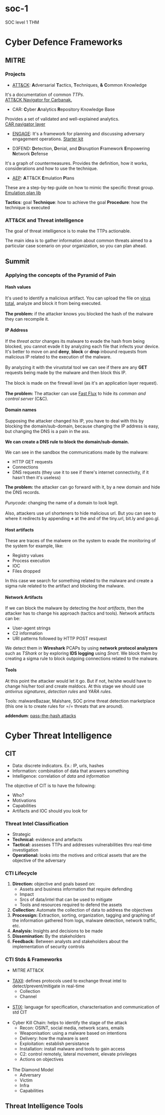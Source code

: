 # soc-1
SOC level 1 THM

<h1>Cyber Defence Frameworks</h1>
<h2>MITRE</h2>
<h3>Projects</h3>

- <a href="https://attack.mitre.org/">ATT&CK</a>: <strong>A</strong>dversarial <strong>T</strong>actics, <strong>T</strong>echniques, <strong>&</strong> <strong>C</strong>ommon <stron>K</strong>nowledge

<p>
It's a documentation of common <i>TTPs</i>.<br>
<a href="https://mitre-attack.github.io/attack-navigator">ATT&CK Navigator for Carbanak.</a>
</p>

- CAR: <strong>C</strong>yber <strong>A</strong>nalytics <strong>R</strong>epository Knowledge Base

<p>
   Provides a set of validated and well-explained analytics.<br>
   <a href="https://mitre-attack.github.io/attack-navigator/">CAR navigator layer</a>
</p>

- <a href="https://d3fend.mitre.org/">ENGAGE</a>: It's a framework for planning and discussing adversary engagement operations. <a href="https://engage.mitre.org/starter-kit/">Starter kit</a>

- D3FEND: <b>D</b>etection, <b>D</b>enial, and <b>D</b>isruption <b>F</b>ramework <b>E</b>mpowering <b>N</b>etwork <b>D</b>efense

<p>
It's a graph of countermeasures. Provides the definition, how it works, considerations and how to use the technique.
</p>

- <a href="https://mitre-engenuity.org/">AEP</a>: <b>A</b>TT&CK <b>E</b>mulation <b>P</b>lans

<p>
These are a step-by-tep guide on how to mimic the specific threat group. <a href="https://github.com/center-for-threat-informed-defense/adversary_emulation_library">Emulation plan lib</a>
</p>

<b>Tactics</b>: goal
<b>Technique</b>: how to achieve the goal
<b>Procedure</b>: how the technique is executed

<h3>ATT&CK and Threat intelligence</h3>

The goal of threat intelligence is to make the TTPs actionable.

The main idea is to gather information about common threats aimed to a particular case scenario on your organization, so you can plan ahead.



<h2>Summit</h2>
<h3>Applying the concepts of the Pyramid of Pain</h3>

<h4>Hash values</h4>
<p>
It's used to identify a malicious artifact. You can upload the file on <a href="https://www.virustotal.com/gui/">virus total</a>, analyze and block it from being executed.<br><br>
<b>The problem:</b> if the attacker knows you blocked the hash of the malware they can recompile it.
</p>

<h4>IP Address</h4>

<p>
If the <i>threat actor</i> changes its malware to evade the hash from being blocked, you cannot evade it by analyzing each file that infects your device. It's better to move on and <b>deny</b>, <b>block</b> or <b>drop</b> inbound requests from malicious IP related to the execution of the malware.<br><br>
By analyzing it with the virustotal tool we can see if there are any <b>GET</b> requests being made by the malware and then block this IP.<br><br>
The block is made on the firewall level (as it's an application layer request).<br><br>
<b>The problem:</b> The attacker can use <a href="https://en.wikipedia.org/wiki/Fast_flux">Fast Flux</a> to hide its <i>comman and control server</i> (C&C).
</p>

<h4>Domain names</h4>

<p>
Supposing the attacker changed his IP, you have to deal with this by blocking the domain/sub-domain, because changing the IP address is easy, but changing the DNS is a pain in the ass.<br><br>
<b>We can create a DNS rule to block the domain/sub-domain.</b><br><br>
We can see in the sandbox the communications made by the malware:<br>
<ul>
<li>HTTP GET requests</li>
<li>Connections</li>
<li>DNS requests (they use it to see if there's internet connectivity, if it hasn't then it's useless)</li>
</ul>

<b>The problem:</b> the attacker can go forward with it, by a new domain and hide the DNS records.<br><br>
<i>Punycode</i>: changing the name of a domain to look legit.<br><br>
Also, attackers use url shorteners to hide malicious url. But you can see to where it redirects by appending <b>+</b> at the and of the tiny.url, bit.ly and goo.gl.
</p>

<h4>Host artifacts</h4>

<p>
These are traces of the malwere on the system to evade the monitoring of the system for example, like:<br>

<ul>
<li>Registry values</li>
<li>Process execution</li>
<li>IOC</li>
<li>Files dropped</li>
</ul>


In this case we search for something related to the malware and create a sigma rule related to the artifact and blocking the malware.
</p>

<h4>Network Artifacts</h4>

<p>
If we can block the malware by detecting the <i>host artifacts</i>, then the attacker has to change his approach (tactics and tools). Network artifacts can be:<br>

<ul>
<li>User-agent strings</li>
<li>C2 information</li>
<li>URI patterns followed by HTTP POST resquest</li>
</ul>


We detect them in <b>Wireshark</b> PCAPs by using <b>network protocol analyzers</b> such as <i>TShark</i> or by exploring <b>IDS logging</b> using <i>Snort</i>. We block them by creating a sigma rule to block outgoing connections related to the malware.
</p>

<h4>Tools</h4>

<p>
At this point the attacker would let it go. But if not, he/she would have to change his/her tool and create maldocs. At this stage we should use <i>antivirus signatures</i>, <i>detection rules</i> and <i>YARA rules</i>.

Tools: malwareBazaar, Malshare, SOC prime threat detection marketplace (this one is to create rules for =/= threats that are around).
</p>
</ul>


<b>addendum</b>: <a href="https://www.beyondtrust.com/resources/glossary/pass-the-hash-pth-attack">pass-the-hash attacks</a>

<h1>Cyber Threat Intelligence</h1>

<h2>CIT</h2>

<ul>
<li>Data: discrete indicators. Ex.: IP, urls, hashes</li>
<li>Information: combination of data that answers something</li>
<li>Intelligence: correlation of <i>data</i> and <i>information</i></li>
</ul>

The objective of CIT is to have the following:

<ul>
<li>Who?</li>
<li>Motivations</li>
<li>Capabilities</li>
<li>Artifacts and IOC should you look for</li>
</ul>

<h3>Threat Intel Classification</h3>

<ul>
<li>Strategic</li>
<li><b>Technical:</b> evidence and artefacts</li>
<li><b>Tactical:</b> assesses TTPs and addresses vulnerabilities thru real-time investigation</li>
<li><b>Operational:</b> looks into the motives and critical assets that are the objective of the adversary</li>
</ul>

<h3>CTI Lifecycle</h3>

<ol>
<li><b>Direction:</b> objective and goals based on:
<ul>
<li>Assets and business information that require defending</li>
<li>Impact</li>
<li>Srcs of data/intel that can be used to mitigate</li>
<li>Tools and resources required to defend the assets</li>
</ul>


<li><b>Collection:</b> Automate the collection of data to address the objectives</li>

<li><b>Processign:</b> Extraction, sorting, organization, tagging and graphing of the information gathered from logs, malware detection, network traffic, etc.</li>


<li><b>Analysis:</b> Insights and decisions to be made</li>


<li><b>Dissemination:</b> By the stakeholders</li>


<li><b>Feedback:</b> Between analysts and stakeholders about the implementation of security controls</li>
</ol>


<h3>CTI Stds & Frameworks</h3>

<ul>
<li>MITRE ATT&CK</li>
<br>
<li><a href="https://oasis-open.github.io/cti-documentation/taxii/intro">TAXII</a>: defines protocols used to exchange threat intel to detect/prevent/mitigate in real-time
<ul>
<li>Collection</li>
<li>Channel</li>
</ul>
</li>
<br>
<li><a href="https://oasis-open.github.io/cti-documentation/stix/intro">STIX</a>: language for specification, characterisation and communication of std CIT</li>
<br>
<li>Cyber Kill Chain: helps to identify the stage of the attack
<ul>
<li>Recon: OSINT, social media, network scans, emails</li>
<li>Weaponisation: using a malware based on intentions</li>
<li>Delivery: how the malware is sent</li>
<li>Exploitation: establish persistance</li>
<li>Installation: install malware and tools to gain access</li>
<li>C2: control remotely, lateral movement, elevate privileges</li>
<li>Actions on objectives</li>
</ul>
</li>
<br>
<li>The Diamond Model
<ul>
<li>Adversary</li>
<li>Victim</li>
<li>Infra</li>
<li>Capabilities</li>
</ul>
</li>
</ul>

<h2>Threat Intelligence Tools</h2>

